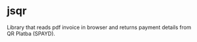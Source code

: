 # jsqr
Library that reads pdf invoice in browser and returns payment details from QR Platba (SPAYD).

